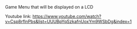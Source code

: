 Game Menu that will be displayed on a LCD

Youtube link:
https://www.youtube.com/watch?v=Csp8rfInPbs&list=UUUBpYqSzkafnUoxYm9WSbDg&index=1 
